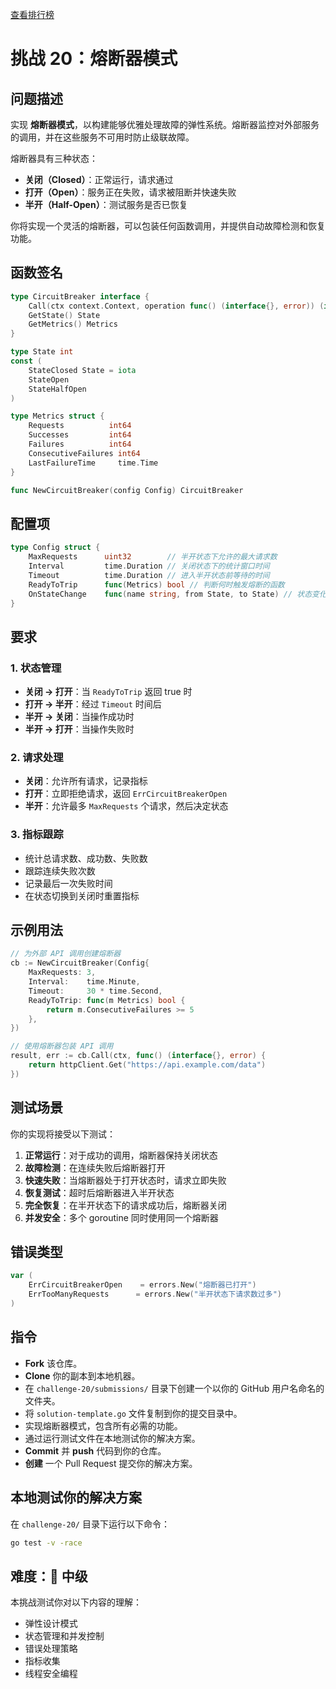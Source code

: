 [查看排行榜](SCOREBOARD.md)

# 挑战 20：熔断器模式

## 问题描述

实现 **熔断器模式**，以构建能够优雅处理故障的弹性系统。熔断器监控对外部服务的调用，并在这些服务不可用时防止级联故障。

熔断器具有三种状态：
- **关闭（Closed）**：正常运行，请求通过
- **打开（Open）**：服务正在失败，请求被阻断并快速失败
- **半开（Half-Open）**：测试服务是否已恢复

你将实现一个灵活的熔断器，可以包装任何函数调用，并提供自动故障检测和恢复功能。

## 函数签名

```go
type CircuitBreaker interface {
    Call(ctx context.Context, operation func() (interface{}, error)) (interface{}, error)
    GetState() State
    GetMetrics() Metrics
}

type State int
const (
    StateClosed State = iota
    StateOpen
    StateHalfOpen
)

type Metrics struct {
    Requests          int64
    Successes         int64
    Failures          int64
    ConsecutiveFailures int64
    LastFailureTime     time.Time
}

func NewCircuitBreaker(config Config) CircuitBreaker
```

## 配置项

```go
type Config struct {
    MaxRequests      uint32        // 半开状态下允许的最大请求数
    Interval         time.Duration // 关闭状态下的统计窗口时间
    Timeout          time.Duration // 进入半开状态前等待的时间
    ReadyToTrip      func(Metrics) bool // 判断何时触发熔断的函数
    OnStateChange    func(name string, from State, to State) // 状态变化回调函数
}
```

## 要求

### 1. 状态管理
- **关闭 → 打开**：当 `ReadyToTrip` 返回 true 时
- **打开 → 半开**：经过 `Timeout` 时间后
- **半开 → 关闭**：当操作成功时
- **半开 → 打开**：当操作失败时

### 2. 请求处理
- **关闭**：允许所有请求，记录指标
- **打开**：立即拒绝请求，返回 `ErrCircuitBreakerOpen`
- **半开**：允许最多 `MaxRequests` 个请求，然后决定状态

### 3. 指标跟踪
- 统计总请求数、成功数、失败数
- 跟踪连续失败次数
- 记录最后一次失败时间
- 在状态切换到关闭时重置指标

## 示例用法

```go
// 为外部 API 调用创建熔断器
cb := NewCircuitBreaker(Config{
    MaxRequests: 3,
    Interval:    time.Minute,
    Timeout:     30 * time.Second,
    ReadyToTrip: func(m Metrics) bool {
        return m.ConsecutiveFailures >= 5
    },
})

// 使用熔断器包装 API 调用
result, err := cb.Call(ctx, func() (interface{}, error) {
    return httpClient.Get("https://api.example.com/data")
})
```

## 测试场景

你的实现将接受以下测试：

1. **正常运行**：对于成功的调用，熔断器保持关闭状态
2. **故障检测**：在连续失败后熔断器打开
3. **快速失败**：当熔断器处于打开状态时，请求立即失败
4. **恢复测试**：超时后熔断器进入半开状态
5. **完全恢复**：在半开状态下的请求成功后，熔断器关闭
6. **并发安全**：多个 goroutine 同时使用同一个熔断器

## 错误类型

```go
var (
    ErrCircuitBreakerOpen    = errors.New("熔断器已打开")
    ErrTooManyRequests      = errors.New("半开状态下请求数过多")
)
```

## 指令

- **Fork** 该仓库。
- **Clone** 你的副本到本地机器。
- 在 `challenge-20/submissions/` 目录下创建一个以你的 GitHub 用户名命名的文件夹。
- 将 `solution-template.go` 文件复制到你的提交目录中。
- 实现熔断器模式，包含所有必需的功能。
- 通过运行测试文件在本地测试你的解决方案。
- **Commit** 并 **push** 代码到你的仓库。
- **创建** 一个 Pull Request 提交你的解决方案。

## 本地测试你的解决方案

在 `challenge-20/` 目录下运行以下命令：

```bash
go test -v -race
```

## 难度：🔶 中级

本挑战测试你对以下内容的理解：
- 弹性设计模式
- 状态管理和并发控制
- 错误处理策略
- 指标收集
- 线程安全编程